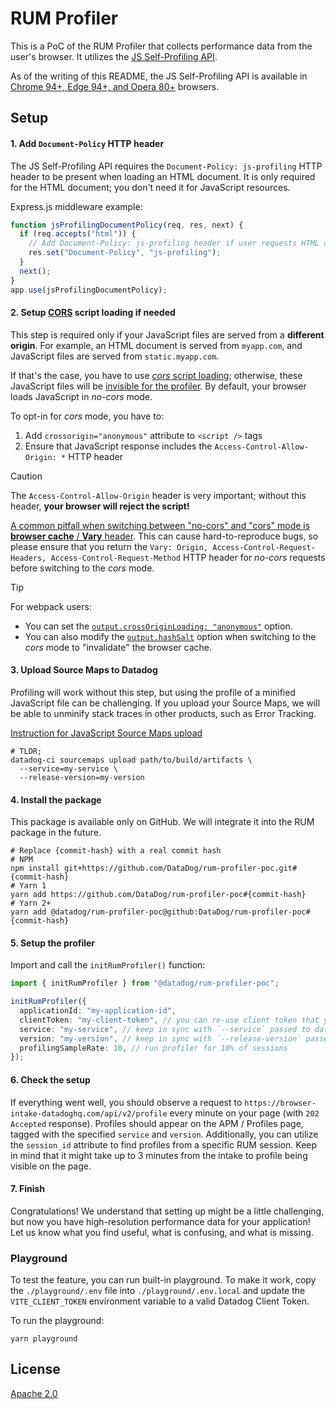# RUM Profiler

This is a PoC of the RUM Profiler that collects performance data from the user's browser. It utilizes the [JS Self-Profiling API](https://wicg.github.io/js-self-profiling/).

As of the writing of this README, the JS Self-Profiling API is available in [Chrome 94+, Edge 94+, and Opera 80+](https://caniuse.com/mdn-api_profiler) browsers.

## Setup

#### 1. Add `Document-Policy` HTTP header

The JS Self-Profiling API requires the `Document-Policy: js-profiling` HTTP header to be present when loading an HTML document. It is only required for the HTML document; you don't need it for JavaScript resources.

Express.js middleware example:

```javascript
function jsProfilingDocumentPolicy(req, res, next) {
  if (req.accepts("html")) {
    // Add Document-Policy: js-profiling header if user requests HTML document
    res.set("Document-Policy", "js-profiling");
  }
  next();
}
app.use(jsProfilingDocumentPolicy);
```

#### 2. Setup [CORS](https://developer.mozilla.org/en-US/docs/Web/HTTP/CORS) script loading if needed

This step is required only if your JavaScript files are served from a **different origin**. For example, an HTML document is served from `myapp.com`, and JavaScript files are served from `static.myapp.com`.

If that's the case, you have to use [_cors_ script loading](https://developer.mozilla.org/en-US/docs/Web/HTML/Attributes/crossorigin); otherwise, these JavaScript files will be [invisible for the profiler](https://wicg.github.io/js-self-profiling/#cross-origin-script-contents). By default, your browser loads JavaScript in _no-cors_ mode. 

To opt-in for _cors_ mode, you have to:
 1. Add `crossorigin="anonymous"` attribute to `<script />` tags
 2. Ensure that JavaScript response includes the `Access-Control-Allow-Origin: *` HTTP header

> [!CAUTION]
> The `Access-Control-Allow-Origin` header is very important; without this header, **your browser will reject the script!**
>
> [A common pitfall when switching between "no-cors" and "cors" mode is **browser cache** / **Vary** header](https://stackoverflow.com/questions/44800431/caching-effect-on-cors-no-access-control-allow-origin-header-is-present-on-th). This can cause hard-to-reproduce bugs, so please ensure that you return the `Vary: Origin, Access-Control-Request-Headers, Access-Control-Request-Method` HTTP header for _no-cors_ requests before switching to the _cors_ mode.

> [!TIP]
> For webpack users:
>  * You can set the [`output.crossOriginLoading: "anonymous"`](https://webpack.js.org/configuration/output/#outputcrossoriginloading) option.
>  * You can also modify the [`output.hashSalt`](https://webpack.js.org/configuration/output/#outputhashsalt) option when switching to the _cors_ mode to "invalidate" the browser cache.

#### 3. Upload Source Maps to Datadog

Profiling will work without this step, but using the profile of a minified JavaScript file can be challenging. If you upload your Source Maps, we will be able to unminify stack traces in other products, such as Error Tracking.

[Instruction for JavaScript Source Maps upload](https://docs.datadoghq.com/real_user_monitoring/guide/upload-javascript-source-maps/?tab=webpackjs)

```shell
# TLDR;
datadog-ci sourcemaps upload path/to/build/artifacts \
  --service=my-service \
  --release-version=my-version
```

#### 4. Install the package

This package is available only on GitHub. We will integrate it into the RUM package in the future.

```shell
# Replace {commit-hash} with a real commit hash
# NPM
npm install git+https://github.com/DataDog/rum-profiler-poc.git#{commit-hash}
# Yarn 1
yarn add https://github.com/DataDog/rum-profiler-poc#{commit-hash}
# Yarn 2+
yarn add @datadog/rum-profiler-poc@github:DataDog/rum-profiler-poc#{commit-hash}
```

#### 5. Setup the profiler

Import and call the `initRumProfiler()` function:

```typescript
import { initRumProfiler } from "@datadog/rum-profiler-poc";

initRumProfiler({
  applicationId: "my-application-id",
  clientToken: "my-client-token", // you can re-use client token that you use for RUM/Logs
  service: "my-service", // keep in sync with `--service` passed to datadog-ci sourcemaps upload command
  version: "my-version", // keep in sync with `--release-version` passed to datadog-ci sourcemaps upload command
  profilingSampleRate: 10, // run profiler for 10% of sessions
});
```

#### 6. Check the setup

If everything went well, you should observe a request to `https://browser-intake-datadoghq.com/api/v2/profile` every minute on your page (with `202 Accepted` response). Profiles should appear on the APM / Profiles page, tagged with the specified `service` and `version`. Additionally, you can utilize the `session_id` attribute to find profiles from a specific RUM session. Keep in mind that it might take up to 3 minutes from the intake to profile being visible on the page.

#### 7. Finish

Congratulations! We understand that setting up might be a little challenging, but now you have high-resolution performance data for your application! Let us know what you find useful, what is confusing, and what is missing.

### Playground

To test the feature, you can run built-in playground. To make it work, copy the `./playground/.env` file into `./playground/.env.local` and update the `VITE_CLIENT_TOKEN` environment variable to a valid Datadog Client Token.

To run the playground:

```shell
yarn playground
```

## License

[Apache 2.0](https://github.com/DataDog/rum-profiler-poc/blob/main/LICENSE.md)
